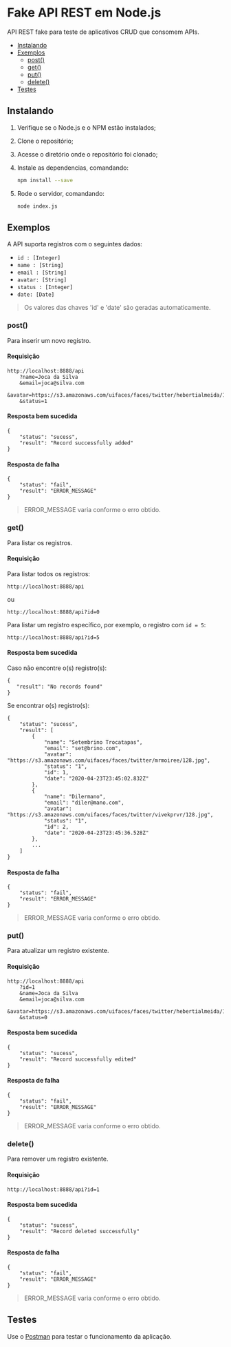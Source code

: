 # Fake API REST em Node.js

API REST fake para teste de aplicativos CRUD que consomem APIs.

* [Instalando](#instalando)
* [Exemplos](#exemplos)
    * [post()](#post)
    * [get()](#get)
    * [put()](#put)
    * [delete()](#delete)
* [Testes](#delete)

## Instalando

1. Verifique se o Node.js e o NPM estão instalados;
2. Clone o repositório;
3. Acesse o diretório onde o repositório foi clonado;
4. Instale as dependencias, comandando:

    ```sh 
    npm install --save
    ```
5. Rode o servidor, comandando:
 
    ```sh
    node index.js
    ```

## Exemplos

A API suporta registros com o seguintes dados:

- `id : [Integer]`
- `name : [String]`
- `email : [String]`
- `avatar: [String]`
- `status : [Integer]`
- `date: [Date]`

> Os valores das chaves 'id' e 'date' são geradas automaticamente.

### post()

Para inserir um novo registro.

#### Requisição

```
http://localhost:8888/api
    ?name=Joca da Silva
    &email=joca@silva.com
    &avatar=https://s3.amazonaws.com/uifaces/faces/twitter/hebertialmeida/128.jpg
    &status=1
```

#### Resposta bem sucedida

```
{
    "status": "sucess",
    "result": "Record successfully added"
} 
```
#### Resposta de falha

```
{
    "status": "fail",
    "result": "ERROR_MESSAGE"
} 
```
> ERROR_MESSAGE varia conforme o erro obtido.
 
### get()
 Para listar os registros.
 
 #### Requisição
 
 Para listar todos os registros:
 
```
http://localhost:8888/api
```
ou
```
http://localhost:8888/api?id=0
```

Para listar um registro específico, por exemplo, o registro com `id = 5`:

```
http://localhost:8888/api?id=5
```
 
 #### Resposta bem sucedida
 Caso não encontre o(s) registro(s):
```
{
   "result": "No records found"
} 
``` 
Se encontrar o(s) registro(s):
```
{
    "status": "sucess",
    "result": [
        {
            "name": "Setembrino Trocatapas",
            "email": "set@brino.com",
            "avatar": "https://s3.amazonaws.com/uifaces/faces/twitter/mrmoiree/128.jpg",
            "status": "1",
            "id": 1,
            "date": "2020-04-23T23:45:02.832Z"
        },
        {
            "name": "Dilermano",
            "email": "diler@mano.com",
            "avatar": "https://s3.amazonaws.com/uifaces/faces/twitter/vivekprvr/128.jpg",
            "status": "1",
            "id": 2,
            "date": "2020-04-23T23:45:36.528Z"
        },
        ...
    ]
}
```
#### Resposta de falha

```
{
    "status": "fail",
    "result": "ERROR_MESSAGE"
} 
```
> ERROR_MESSAGE varia conforme o erro obtido.

### put()
Para atualizar um registro existente.
#### Requisição
```
http://localhost:8888/api
    ?id=1
    &name=Joca da Silva
    &email=joca@silva.com
    &avatar=https://s3.amazonaws.com/uifaces/faces/twitter/hebertialmeida/128.jpg
    &status=0
```
#### Resposta bem sucedida
```
{
    "status": "sucess",
    "result": "Record successfully edited"
}
```
#### Resposta de falha

```
{
    "status": "fail",
    "result": "ERROR_MESSAGE"
} 
```
> ERROR_MESSAGE varia conforme o erro obtido.

### delete()
Para remover um registro existente.
#### Requisição
`http://localhost:8888/api?id=1`
#### Resposta bem sucedida

```
{
    "status": "sucess",
    "result": "Record deleted successfully"
}
```
#### Resposta de falha

```
{
    "status": "fail",
    "result": "ERROR_MESSAGE"
} 
```
> ERROR_MESSAGE varia conforme o erro obtido.

## Testes
Use o [Postman](https://www.postman.com/downloads/) para testar o funcionamento da aplicação.

